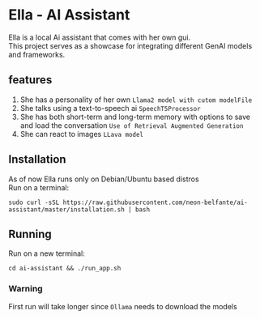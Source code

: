 # Ella - AI Assistant
Ella is a local Ai assistant that comes with her own gui.
<br> This project serves as a showcase for integrating different GenAI models and frameworks.

## features
1. She has a personality of her own `Llama2 model with cutom modelFile`
2. She talks using a text-to-speech ai `SpeechT5Processor`
3. She has both short-term and long-term memory with options to save and load the conversation `Use of Retrieval Augmented Generation`
4. She can react to images `LLava model`


## Installation
As of now Ella runs only on Debian/Ubuntu based distros
<br> Run on a terminal:
```
sudo curl -sSL https://raw.githubusercontent.com/neon-belfante/ai-assistant/master/installation.sh | bash
```

## Running
Run on a new terminal:
```
cd ai-assistant && ./run_app.sh
```

### Warning
First run will take longer since `Ollama` needs to download the models
